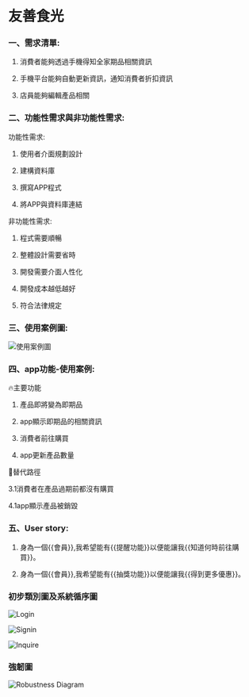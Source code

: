 # 友善食光

### 一、需求清單:

1. 消費者能夠透過手機得知全家期品相關資訊

2. 手機平台能夠自動更新資訊，通知消費者折扣資訊

3. 店員能夠編輯產品相關

### 二、功能性需求與非功能性需求:

功能性需求:

1. 使用者介面規劃設計

2. 建構資料庫

3. 撰寫APP程式

4. 將APP與資料庫連結


非功能性需求:

1. 程式需要順暢

2. 整體設計需要省時

3. 開發需要介面人性化

4. 開發成本越低越好

5. 符合法律規定

### 三、使用案例圖:
![使用案例圖](使用案例圖.png)

### 四、app功能-使用案例:

                                 
🔥主要功能 

1. 產品即將變為即期品                                     

2. app顯示即期品的相關資訊

3. 消費者前往購買
 
4. app更新產品數量

🌊替代路徑

3.1消費者在產品過期前都沒有購買 

4.1app顯示產品被銷毀

### 五、User story:

1. 身為一個{{會員}},我希望能有{{提醒功能}}以便能讓我{{知道何時前往購買}}。

2. 身為一個{{會員}},我希望能有{{抽獎功能}}以便能讓我{{得到更多優惠}}。

### 初步類別圖及系統循序圖

![Login](login.png)

![Signin](Signin2.png)

![Inquire](Inquire.png)

### 強韌圖

![Robustness Diagram](Robustness.png)


